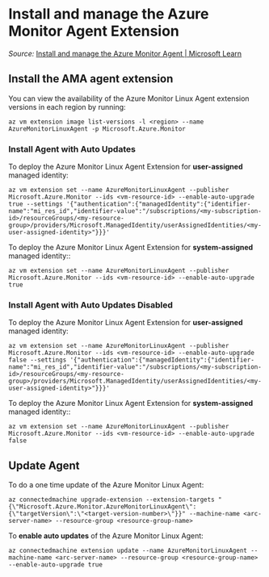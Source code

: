 # Install and manage the Azure Monitor Agent Extension

_Source:_ [Install and manage the Azure Monitor Agent | Microsoft Learn](https://learn.microsoft.com/en-us/azure/azure-monitor/agents/azure-monitor-agent-manage?tabs=azure-cli)   

## Install the AMA agent extension

You can view the availability of the Azure Monitor Linux Agent extension versions in each region by running:

```
az vm extension image list-versions -l <region> --name AzureMonitorLinuxAgent -p Microsoft.Azure.Monitor
```
  

### Install Agent with Auto Updates
To deploy the Azure Monitor Linux Agent Extension for **user-assigned** managed identity:
```
az vm extension set --name AzureMonitorLinuxAgent --publisher Microsoft.Azure.Monitor --ids <vm-resource-id> --enable-auto-upgrade true --settings '{"authentication":{"managedIdentity":{"identifier-name":"mi_res_id","identifier-value":"/subscriptions/<my-subscription-id>/resourceGroups/<my-resource-group>/providers/Microsoft.ManagedIdentity/userAssignedIdentities/<my-user-assigned-identity>"}}}'
```
  
To deploy the Azure Monitor Linux Agent Extension for **system-assigned** managed identity::
```
az vm extension set --name AzureMonitorLinuxAgent --publisher Microsoft.Azure.Monitor --ids <vm-resource-id> --enable-auto-upgrade true
```

  
### Install Agent with Auto Updates Disabled
To deploy the Azure Monitor Linux Agent Extension for **user-assigned** managed identity:
```
az vm extension set --name AzureMonitorLinuxAgent --publisher Microsoft.Azure.Monitor --ids <vm-resource-id> --enable-auto-upgrade false --settings '{"authentication":{"managedIdentity":{"identifier-name":"mi_res_id","identifier-value":"/subscriptions/<my-subscription-id>/resourceGroups/<my-resource-group>/providers/Microsoft.ManagedIdentity/userAssignedIdentities/<my-user-assigned-identity>"}}}'
```
  
  
To deploy the Azure Monitor Linux Agent Extension for **system-assigned** managed identity::
```
az vm extension set --name AzureMonitorLinuxAgent --publisher Microsoft.Azure.Monitor --ids <vm-resource-id> --enable-auto-upgrade false
```

  
## Update Agent

To do a one time update of the Azure Monitor Linux Agent:
```
az connectedmachine upgrade-extension --extension-targets "{\"Microsoft.Azure.Monitor.AzureMonitorLinuxAgent\":{\"targetVersion\":\"<target-version-number>\"}}" --machine-name <arc-server-name> --resource-group <resource-group-name>
```

  
  
To **enable auto updates** of the Azure Monitor Linux Agent:
```
az connectedmachine extension update --name AzureMonitorLinuxAgent --machine-name <arc-server-name> --resource-group <resource-group-name> --enable-auto-upgrade true
```

